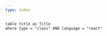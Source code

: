 ```yaml
---
type: index
---
```




```dataview
table title as Title
where type = "class" AND language = "react"
```